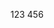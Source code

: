 <!--
 * @Author: ScauBosco
 * @Date: 2024-04-16 10:30:50
 * @LastEditors: ScauBosco
 * @LastEditTime: 2024-04-16 11:28:55
-->
123
456

